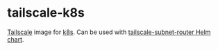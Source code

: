 # tailscale-k8s

[Tailscale](https://tailscale.com/) image for [k8s](https://kubernetes.io/). Can be used with [tailscale-subnet-router Helm chart](https://github.com/gtaylor/helm-charts/tree/main/charts/tailscale-subnet-router).
